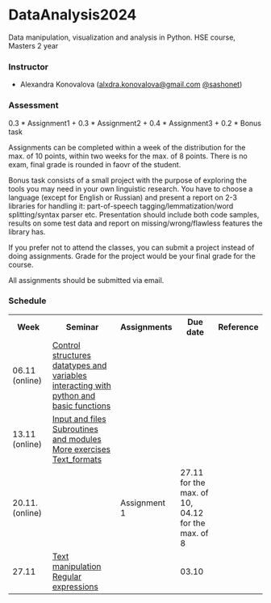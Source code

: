 # DataAnalysis2024
Data manipulation, visualization and analysis in Python. HSE course, Masters 2 year

### Instructor
* Alexandra Konovalova (alxdra.konovalova@gmail.com [@sashonet](https://t.me/sashonet))

### Assessment

0.3 * Assignment1 + 0.3 * Assignment2 + 0.4 * Assignment3 + 0.2 * Bonus task


Assignments can be completed within a week of the distribution for the max. of 10 points, within two weeks for the max. of 8 points.
There is no exam, final grade is rounded in faovr of the student. 


Bonus task consists of a small project with the purpose of exploring the tools you may need in your own linguistic research. You have to choose a language (except for English or Russian) and present a report on 2-3 libraries for handling it: part-of-speech tagging/lemmatization/word splitting/syntax parser etc. Presentation should include both code samples, results on some test data and report on missing/wrong/flawless features the library has.

If you prefer not to attend the classes, you can submit a project instead of doing assignments. Grade for the project would be your final grade for the course. 

All assignments should be submitted via email. 

### Schedule
<table>
  <tr>
    <th>Week</th>
    <th>Seminar</th>
    <th>Assignments</th>
    <th>Due date</th>
    <th>Reference</th>
  </tr>
   <tr>
    <td>06.11 (online)</td>
    <td><a href=https://github.com/vydra-v-getrax/DataAnalysis2024/blob/main/week1/PBSem3.ipynb>Control structures</a>
    <br><a href=https://github.com/vydra-v-getrax/DataAnalysis2024/blob/main/week1/datatypes%20and%20variables.md>datatypes and variables</a>
    <br><a href=https://github.com/vydra-v-getrax/DataAnalysis2024/blob/main/week1/interacting%20with%20python%20and%20basic%20functions.md>interacting with python and basic functions</td>
    <td></td>
    <td></td>
    <td></td>
 </tr>
 <tr>
  <td>13.11 (online)</td>
  <td><a href=https://github.com/vydra-v-getrax/DataAnalysis2024/blob/main/week2/PBSem4.ipynb>Input and files</a>
    <br><a href=https://github.com/vydra-v-getrax/DataAnalysis2024/blob/main/week2/PBSem5.ipynb>Subroutines and modules</a>
    <br><a href=https://github.com/vydra-v-getrax/DataAnalysis2024/blob/main/week2/Exercise%20machine.ipynb>More exercises</a>
    <br><a href=https://github.com/vydra-v-getrax/DataAnalysis2024/blob/main/week2/Text_formats.ipynb>Text_formats</a></td>
  <td></td>
  <td></td>
   <td></td>
</tr>
<tr>
  <td>20.11. (online)</td>
  <td></td>
  <td>Assignment 1</td>
  <td>27.11  for the max. of 10, <br>04.12 for the max. of 8</td>
  <td></td>
</tr>
<tr>
  <td>27.11 </td>
  <td><a href=https://github.com/vydra-v-getrax/DataAnalysis2024/blob/main/week3/TextManipulation(1).ipynb>Text manipulation</a>
    <br><a href=https://github.com/vydra-v-getrax/DataAnalysis2024/blob/main/week3/RE.ipynb>Regular expressions</a></td>
  <td></td>
  <td>03.10</td>
  <td></td>
</tr>
</table>
